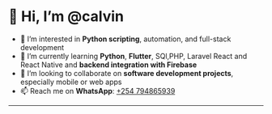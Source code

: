 # 👋 Hi, I’m @calvin

- 👀 I’m interested in **Python scripting**, automation, and full-stack development  
- 🌱 I’m currently learning **Python**, **Flutter**, SQl,PHP, Laravel React and React Native and **backend integration with Firebase**  
- 💞️ I’m looking to collaborate on **software development projects**, especially mobile or web apps  
- 📫 Reach me on **WhatsApp**: [+254 794865939](https://wa.me/254794865939)

---

<!---
wadecalvin9/wadecalvin9 is a ✨ special ✨ repository because its `README.md` (this file) appears on your GitHub profile.
You can click the Preview link to take a look at your changes.
--->
